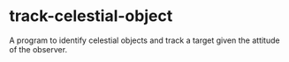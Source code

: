 # track-celestial-object
A program to identify celestial objects and track a target given the attitude of the observer.
